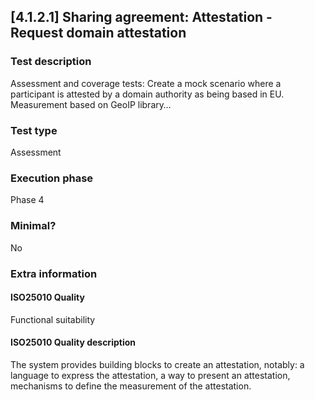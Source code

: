 
## [4.1.2.1] Sharing agreement: Attestation - Request domain attestation
 
### Test description
Assessment and coverage tests: Create a mock scenario where a participant is attested by a domain authority as being based in EU. Measurement based on GeoIP library… 
 
### Test type
Assessment
 
### Execution phase
Phase 4
 
### Minimal?
No
 
### Extra information
#### ISO25010 Quality
Functional suitability
#### ISO25010 Quality description
The  system provides building blocks to create an attestation, notably: a language to express the attestation, a way to present an attestation, mechanisms to define the measurement of the attestation.
    
